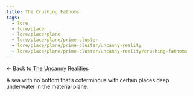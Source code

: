```yaml
---
title: The Crushing Fathoms
tags:
  - lore
  - lore/place
  - lore/place/plane
  - lore/place/plane/prime-cluster
  - lore/place/plane/prime-cluster/uncanny-reality
  - lore/place/plane/prime-cluster/uncanny-reality/crushing-fathoms
---
```


[<- Back to The Uncanny Realities](index.md)

A sea with no bottom that’s coterminous with certain places deep underwater in the material plane.
